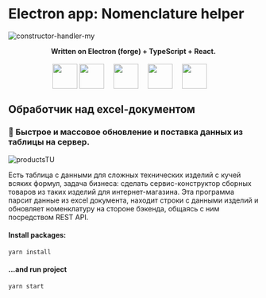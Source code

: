 # Electron app: Nomenclature helper

![constructor-handler-my](https://user-images.githubusercontent.com/6964795/201099035-56ce4834-ab13-445a-a2e7-2ff346a0132b.gif)


<p align="center">
  <b>Written on Electron (forge) + TypeScript + React.</b> <br /><br />
  <img align="center" width="50px" src="https://upload.wikimedia.org/wikipedia/commons/4/4c/Typescript_logo_2020.svg"
       alt="" />
  <img align="center" style="margin-right: 15px" height="50"
       src="https://upload.wikimedia.org/wikipedia/commons/thumb/9/91/Electron_Software_Framework_Logo.svg/1280px-Electron_Software_Framework_Logo.svg.png" />
  <img align="center" style="margin-right: 15px" height="50"
       src="https://upload.wikimedia.org/wikipedia/commons/thumb/d/d9/Node.js_logo.svg/1200px-Node.js_logo.svg.png" />
  <img align="center" style="margin-right: 15px"
       src="https://upload.wikimedia.org/wikipedia/commons/thumb/a/a7/React-icon.svg/1280px-React-icon.svg.png" alt=""
       height="50" />
  <img align="center" style="margin-right: 15px" width="50"
       src="https://upload.wikimedia.org/wikipedia/commons/thumb/9/96/Sass_Logo_Color.svg/1280px-Sass_Logo_Color.svg.png" />
</p>

## Обработчик над excel-документом
### 🚀 Быстрое и массовое обновление и поставка данных из таблицы на сервер.
![productsTU](https://user-images.githubusercontent.com/6964795/201313808-b3c739c6-01e2-4a1b-85c9-9c2b5798de23.png)
<p>
    Есть таблица с данными для сложных технических изделий с кучей всяких формул, 
    задача бизнеса: сделать сервис-конструктор сборных товаров из таких изделий для
    интернет-магазина.
    Эта программа парсит данные из excel документа, находит строки с данными изделий
    и обновляет номенклатуру на стороне бэкенда, общаясь с ним посредством REST API.
</p>

#### Install packages:

```
yarn install
```

#### ...and run project

```
yarn start
```

